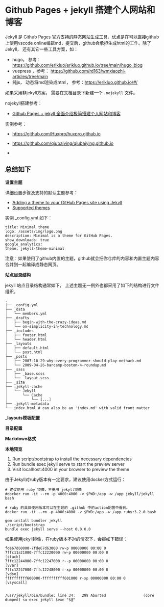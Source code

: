 # Github Pages + jekyll 搭建个人网站和博客


Jekyll 是 Github Pages 官方支持的静态网站生成工具，优点是在可以直接github上使用vscode online编辑md，提交后，github会承担生成html的工作。除了Jekyll， 还有其它一些工具方案，如：

- hugo， 参考：https://github.com/erikluo/erikluo.github.io/tree/main/hugo_blog
- vuepress ，参考： https://github.com/rd163/wmxiaozhi-articles/tree/main
- 纯js， 动态将md渲染成html， 参考：https://erikluo.github.io/#/

如果采用非jekyll方案， 需要在文档目录下新建一个 `.nojekyll` 文件。

nojekyll搭建参考：

- [Github Pages + jekyll 全面介绍极简搭建个人网站和博客](https://zhuanlan.zhihu.com/p/51240503)

实例参考：

- https://github.com/Huxpro/huxpro.github.io
- https://github.com/qiubaiying/qiubaiying.github.io

- []()

## 总结如下

**设置主题**

详细设置步骤及支持的默认主题参考：

- [Adding a theme to your GitHub Pages site using Jekyll](https://docs.github.com/en/pages/setting-up-a-github-pages-site-with-jekyll/adding-a-theme-to-your-github-pages-site-using-jekyll)
- [Supported themes](https://pages.github.com/themes/)

实例 _config.yml 如下：

```
title: Minimal theme
logo: /assets/img/logo.png
description: Minimal is a theme for GitHub Pages.
show_downloads: true
google_analytics:
theme: jekyll-theme-minimal
```

注意：如果使用了github内置的主题，github就会把你仓库的内容和内置主题内容合并到一起编译成静态网页。

**站点目录结构**

jekyll 站点目录结构通常如下， 上述主题无一例外也都采用了如下的结构进行文件组织。

```
.
├── _config.yml
├── _data
│   └── members.yml
├── _drafts
│   ├── begin-with-the-crazy-ideas.md
│   └── on-simplicity-in-technology.md
├── _includes
│   ├── footer.html
│   └── header.html
├── _layouts
│   ├── default.html
│   └── post.html
├── _posts
│   ├── 2007-10-29-why-every-programmer-should-play-nethack.md
│   └── 2009-04-26-barcamp-boston-4-roundup.md
├── _sass
│   ├── _base.scss
│   └── _layout.scss
├── _site
├── .jekyll-cache
│   └── Jekyll
│       └── Cache
│           └── [...]
├── .jekyll-metadata
└── index.html # can also be an 'index.md' with valid front matter
```


**_layouts模板配置**

**目录配置**

**Markdown格式**

**本地预览**

1. Run script/bootstrap to install the necessary dependencies
2. Run bundle exec jekyll serve to start the preview server
3. Visit localhost:4000 in your browser to preview the theme

由于Jekyll对ruby版本有一定要求，建议使用docker方式运行：

```
# 建议使用 ruby 镜像，不要用 jekyll镜像
#docker run -it --rm -p 4000:4000 -v $PWD:/app -w /app jekyll/jekyll bash

# ruby 的具体使用版本可以在主题的 .github 中的action配置中看到。
docker run -it --rm -p 4000:4000 -v $PWD:/app -w /app ruby:3.2.0 bash
```

```
gem install bundler jekyll
./script/bootstrap
bundle exec jekyll serve --host 0.0.0.0
```

如果使用jekyll镜像，在ruby版本不对的情况下，会报如下错误：
```
fde67d60000-7fde67d63000 rw-p 00000000 00:00 0 
7ffc11a21000-7ffc12220000 rw-p 00000000 00:00 0                          [stack]
7ffc12244000-7ffc12247000 r--p 00000000 00:00 0                          [vvar]
7ffc12247000-7ffc12248000 r-xp 00000000 00:00 0                          [vdso]
ffffffffff600000-ffffffffff601000 r-xp 00000000 00:00 0                  [vsyscall]


/usr/jekyll/bin/bundle: line 34:   299 Aborted                 (core dumped) su-exec jekyll $exe "$@"
```









